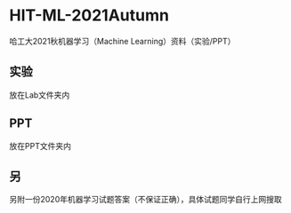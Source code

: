 # HIT-ML-2021Autumn

哈工大2021秋机器学习（Machine Learning）资料（实验/PPT）

## 实验

放在Lab文件夹内

## PPT

放在PPT文件夹内

## 另

另附一份2020年机器学习试题答案（不保证正确），具体试题同学自行上网搜取